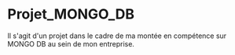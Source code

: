# Projet_MONGO_DB
Il s'agit d'un projet dans le cadre de ma montée en compétence sur MONGO DB au sein de mon entreprise.
